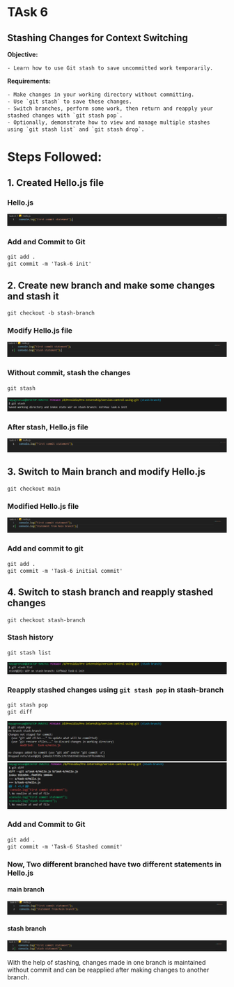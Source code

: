 # TAsk 6
## **Stashing Changes for Context Switching**
    
**Objective:**
    
    - Learn how to use Git stash to save uncommitted work temporarily.
    
**Requirements:**
    
    - Make changes in your working directory without committing.
    - Use `git stash` to save these changes.
    - Switch branches, perform some work, then return and reapply your stashed changes with `git stash pop`.
    - Optionally, demonstrate how to view and manage multiple stashes using `git stash list` and `git stash drop`.

# Steps Followed:

## 1. Created Hello.js file

### Hello.js
![alt text](./images/image.png)

### Add and Commit to Git
``` git
git add .
git commit -m 'Task-6 init'
```

## 2. Create new branch and make some changes and stash it

``` git 
git checkout -b stash-branch
```

### Modify Hello.js file
![alt text](./images/image-1.png)

### Without commit, stash the changes
``` git
git stash
```
![alt text](./images/image-2.png)

### After stash, Hello.js file
![alt text](./images/image-3.png)


## 3. Switch to Main branch and modify Hello.js

``` git
git checkout main
```

### Modified Hello.js file
![alt text](./images/image-4.png)

### Add and commit to git

``` git
git add .
git commit -m 'Task-6 initial commit'
```

## 4. Switch to stash branch and reapply stashed changes

``` git 
git checkout stash-branch
```
### Stash history
``` git
git stash list
```
![alt text](./images/image-5.png)

### Reapply stashed changes using `git stash pop` in stash-branch
``` git
git stash pop
git diff
```
![alt text](./images/image-7.png)
![alt text](./images/image-8.png)

### Add and Commit to Git
``` git
git add .
git commit -m 'Task-6 Stashed commit'
```

### Now, Two different branched have two different statements in Hello.js

#### main branch
![alt text](./images/image-10.png)


#### stash branch
![alt text](./images/image-9.png)


With the help of stashing, changes made in one branch is maintained without commit and can be reapplied after making changes to another branch.